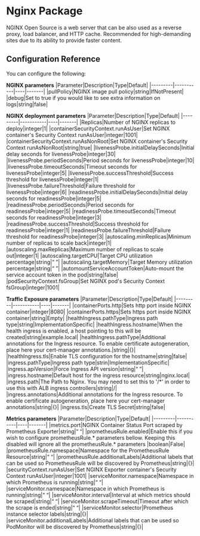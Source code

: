 # Nginx Package 

NGINX Open Source is a web server that can be also used as a reverse proxy, load balancer, and HTTP cache. Recommended for high-demanding sites due to its ability to provide faster content.

## Configuration Reference

You can configure the following:

**NGINX parameters**
|Parameter|Description|Type|Default|
|---------|-----------|----|-------|
|pullPolicy|NGINX image pull policy|string|IfNotPresent|
|debug|Set to true if you would like to see extra information on logs|string|false|


**NGINX deployment parameters**
|Parameter|Description|Type|Default|
|---------|-----------|----|-------|
|Replicas|Number of NGINX replicas to deploy|integer|1|
|containerSecurityContext.runAsUser|Set NGINX container's Security Context runAsUser|integer|1001|
|containerSecurityContext.runAsNonRoot|Set NGINX container's Security Context runAsNonRoot|string|true|
|livenessProbe.initialDelaySeconds|Initial delay seconds for livenessProbe|integer|30|
|livenessProbe.periodSeconds|Period seconds for livenessProbe|integer|10|
|livenessProbe.timeoutSeconds|Timeout seconds for livenessProbe|integer|5|
|livenessProbe.successThreshold|Success threshold for livenessProbe|integer|1|
|livenessProbe.failureThreshold|Failure threshold for livenessProbe|integer|6|
|readinessProbe.initialDelaySeconds|Initial delay seconds for readinessProbe|integer|5|
|readinessProbe.periodSeconds|Period seconds for readinessProbe|integer|5|
|readinessProbe.timeoutSeconds|Timeout seconds for readinessProbe|integer|3|
|readinessProbe.successThreshold|Success threshold for readinessProbe|integer|1|
|readinessProbe.failureThreshold|Failure threshold for readinessProbe|integer|3|
|autoscaling.minReplicas|Minimum number of replicas to scale back|integer|1|
|autoscaling.maxReplicas|Maximum number of replicas to scale out|integer|1|
|autoscaling.targetCPU|Target CPU utilization percentage|string|“ ”|
|autoscaling.targetMemory|Target Memory utilization percentage|string|“ ”|
|automountServiceAccountToken|Auto-mount the service account token in the pod|string|false|
|podSecurityContext.fsGroup|Set NGINX pod's Security Context fsGroup|integer|1001|


**Traffic Exposure parameters**
|Parameter|Description|Type|Default|
|---------|-----------|----|-------|
|containerPorts.http|Sets http port inside NGINX  container|integer|8080|
|containerPorts.https|Sets https port inside NGINX container|string|Empty|
|healthIngress.pathType|Ingress path type|string|ImplementationSpecific|
|healthIngress.hostname|When the health ingress is enabled, a host pointing to this will be created|string|example.local|
|healthIngress.pathType|Additional annotations for the Ingress resource. To enable certificate autogeneration, place here your cert-manager annotations.|string|{}|
|healthIngress.tls|Enable TLS configuration for the hostname|string|false|
|ingress.pathType|Ingress path type|strin|ImplementationSpecific|
|ingress.apiVersion|Force Ingress API version|string|“ ”|
|ingress.hostname|Default host for the ingress resource|string|nginx.local|
|ingress.path|The Path to Nginx. You may need to set this to '/*' in order to use this with ALB ingress controllers|string|/|
|ingress.annotations|Additional annotations for the Ingress resource. To enable certificate autogeneration, place here your cert-manager annotations|string|{}|
|ingress.tls|Create TLS Secret|string|false|


**Metrics parameters**
|Parameter|Description|Type|Default|
|---------|-----------|----|-------|
|metrics.port|NGINX Container Status Port scraped by Prometheus Exporter|string|“ “|
|prometheusRule.enabled|Enable this if you wish to configure prometheusRule.* parameters bellow. Keeping this disabled will ignore all the prometheusRule.* parameters |boolean|False|
|prometheusRule.namespace|Namespace for the PrometheusRule Resource|string|“ “|
|prometheusRule.additionalLabels|Additional labels that can be used so PrometheusRule will be discovered by Prometheus|string|{}|
|securityContext.runAsUser|Set NGINX Exporter container's Security Context runAsUser|integer|1001|
|serviceMonitor.namespace|Namespace in which Prometheus is running|string|“ “|
|serviceMonitor.namespace|Namespace in which Prometheus is running|string|“ “|
|serviceMonitor.interval|Interval at which metrics should be scraped|string|“ “|
|serviceMonitor.scrapeTimeout|Timeout after which the scrape is ended|string|“ “|
|serviceMonitor.selector|Prometheus instance selector labels|string|{}|
|serviceMonitor.additionalLabels|Additional labels that can be used so PodMonitor will be discovered by Prometheus|string|{}|
